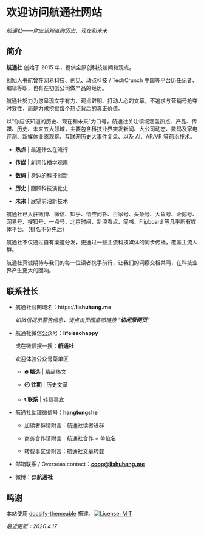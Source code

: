 # 欢迎访问航通社网站

*航通社——你应该知道的历史、现在和未来*

## 简介

**航通社** 创始于 2015 年，提供全原创科技新闻和观点。

创始人书航曾在网易科技、创见、动点科技 / TechCrunch 中国等平台历任记者、编辑等职，也有在初创公司做产品的经历。

航通社努力为您呈现文字有力、观点鲜明、打动人心的文章，不追求与营销号抢夺时效性，而是力求挖掘每个热点背后的真正价值。

以“你应该知道的历史、现在和未来”为口号，航通社关注领域涵盖热点、产品、传媒、历史、未来五大领域，主要包含科技业界突发新闻、大公司动态、数码及家电评测、新媒体业态观察、互联网历史大事件复盘、以及 AI、AR/VR 等前沿技术。

- **热点** | 最近什么在流行

- **传媒** | 新闻传播学观察

- **数码** | 身边的科技创新

- **历史** | 回顾科技演化史

- **未来** | 展望前沿新技术

航通社已入驻微博、微信、知乎、悟空问答、百家号、头条号、大鱼号、企鹅号、网易号、搜狐号、一点号、北京时间、新浪看点、简书、Flipboard 等几乎所有媒体平台。（排名不分先后）

航通社不仅通过自有渠道分发，更通过一些主流科技媒体的同步传播，覆盖主流人群。

航通社真诚期待与我们的每一位读者携手前行，让我们的洞察交相共鸣，在科技业界产生更大的回响。

## 联系社长

- 航通社官网域名：https://**lishuhang.me**

  *如微信提示警告信息，请点击页面底部链接 “**访问原网页**”*

- 航通社微信公众号：**lifeissohappy**

  或在微信搜一搜：**航通社**

  欢迎体验公众号菜单区

  - **🔥 精选** | 精品热文

  - **🕙 往期** | 历史文章

  - **📞 联系** | 转载事宜

- 航通社助理微信号：**hangtongshe**

  - 加读者群请附言：航通社读者进群

  - 商务合作请附言：航通社合作 + 单位名

  - 转载事宜请附言：航通社文章转载

- 邮箱联系 / Overseas contact：**coop@lishuhang.me**

- 微博：**@航通社**

## 鸣谢

本站使用 [docsify-themeable](https://jhildenbiddle.github.io/docsify-themeable) 搭建。[![License: MIT](https://img.shields.io/badge/License-MIT-yellow.svg?style=flat-square)](https://github.com/jhildenbiddle/docsify-themeable/blob/master/LICENSE)

*最近更新：2020.4.17*

<!-- GitHub Buttons -->

<script async defer src="https://buttons.github.io/buttons.js"></script>